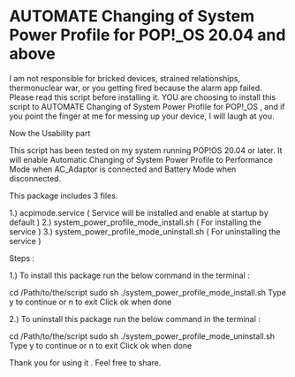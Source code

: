 # AUTOMATE Changing of System Power Profile for POP!_OS 20.04 and above 

I am not responsible for bricked devices, strained relationships, thermonuclear war, or you getting fired because the alarm app failed. Please read this script before installing it. YOU are choosing to install this script to AUTOMATE Changing of System Power Profile for POP!_OS , and if you point the finger at me for messing up your device, I will laugh at you.

Now the Usability part 

This script has been tested on my system running POP!OS 20.04 or later. It will enable Automatic Changing of System Power Profile to Performance Mode when AC_Adaptor is connected and Battery Mode when disconnected. 

This package includes 3 files. 

1.) acpimode.service ( Service will be installed and enable at startup by default )
2.) system_power_profile_mode_install.sh ( For installing the service )
3.) system_power_profile_mode_uninstall.sh ( For uninstalling the service ) 

Steps :

1.) To install this package run the below command in the terminal :

cd /Path/to/the/script
sudo sh ./system_power_profile_mode_install.sh
Type y to continue or n  to exit
Click ok when done

2.) To uninstall this package run the below command in the terminal :

cd /Path/to/the/script
sudo sh ./system_power_profile_mode_uninstall.sh
Type y to continue or n  to exit
Click ok when done

Thank you for using it . Feel free to share. 

